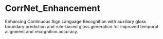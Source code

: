 # CorrNet_Enhancement
Enhancing Continuous Sign Language Recognition with auxiliary gloss boundary prediction and rule-based gloss generation for improved temporal alignment and recognition accuracy.
